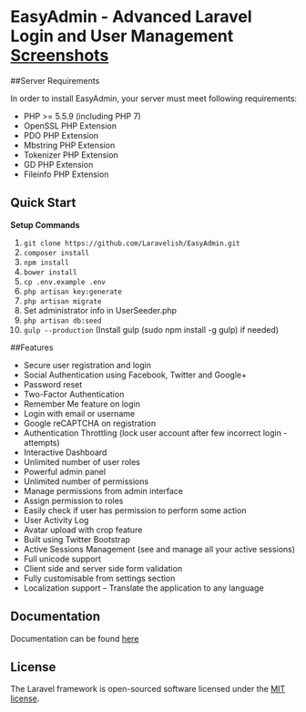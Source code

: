 # EasyAdmin - Advanced Laravel Login and User Management [Screenshots](http://imgur.com/a/kDb5K)

##Server Requirements

In order to install EasyAdmin, your server must meet following requirements:

* PHP >= 5.5.9 (including PHP 7)
* OpenSSL PHP Extension
* PDO PHP Extension
* Mbstring PHP Extension
* Tokenizer PHP Extension
* GD PHP Extension
* Fileinfo PHP Extension

## Quick Start

**Setup Commands**

 1. `git clone https://github.com/Laravelish/EasyAdmin.git`
 2. `composer install`
 3. `npm install`
 4. `bower install`
 5. `cp .env.example .env`
 6. `php artisan key:generate`
 7. `php artisan migrate`
 8. Set administrator info in UserSeeder.php
 9. `php artisan db:seed`
 10. `gulp --production` (Install gulp (sudo npm install -g gulp) if needed)

##Features

 - Secure user registration and login
 - Social Authentication using Facebook, Twitter and Google+
 - Password reset
 - Two-Factor Authentication
 - Remember Me feature on login
 - Login with email or username
 - Google reCAPTCHA on registration
 - Authentication Throttling (lock user account after few incorrect login -  attempts)
 - Interactive Dashboard
 - Unlimited number of user roles
 - Powerful admin panel
 - Unlimited number of permissions
 - Manage permissions from admin interface
 - Assign permission to roles
 - Easily check if user has permission to perform some action
 - User Activity Log
 - Avatar upload with crop feature
 - Built using Twitter Bootstrap
 - Active Sessions Management (see and manage all your active sessions)
 - Full unicode support
 - Client side and server side form validation
 - Fully customisable from settings section
 - Localization support – Translate the application to any language

## Documentation

Documentation can be found [here](http://docs.laravelish.com/)

## License

The Laravel framework is open-sourced software licensed under the [MIT license](http://opensource.org/licenses/MIT).
